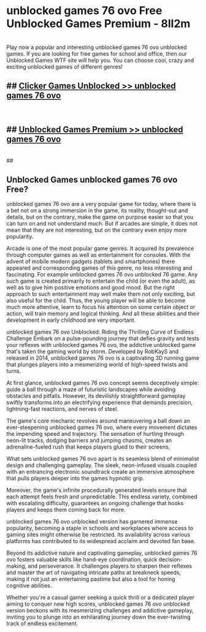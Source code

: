 # unblocked games 76 ovo  Free Unblocked Games Premium - 8ll2m <br>
<br>
Play now a popular and interesting unblocked games 76 ovo unblocked games. If you are looking for free games for school and office, then our Unblocked Games WTF site will help you. You can choose cool, crazy and exciting unblocked games of different genres!


## ##  [Clicker Games Unblocked >> unblocked games 76 ovo](http://freeplayer.one?title=unblocked_games_76_ovo&ref=UGames)
  <br>

##  ## [Unblocked Games Premium >> unblocked games 76 ovo](http://freeplayer.one?title=unblocked_games_76_ovo&ref=UGames)
  <br>
  ##



## Unblocked Games unblocked games 76 ovo Free?

unblocked games 76 ovo are a very popular game for today, where there is a bet not on a strong immersion in the game, its reality, thought-out and details, but on the contrary, make the game on purpose easier so that you can turn on and not understand much. But if arcades are simple, it does not mean that they are not interesting, but on the contrary even enjoy more popularity.

Arcade is one of the most popular game genres. It acquired its prevalence through computer games as well as entertainment for consoles. With the advent of mobile modern gadgets (tablets and smartphones) there appeared and corresponding games of this genre, no less interesting and fascinating. For example unblocked games 76 ovo unblocked 76 game. Any such game is created primarily to entertain the child (or even the adult), as well as to give him positive emotions and good mood. But the right approach to such entertainment may well make them not only exciting, but also useful for the child. Thus, the young player will be able to become much more attentive, learn to focus his attention on some certain object or action, will train memory and logical thinking. And all these abilities and their development in early childhood are very important.

unblocked games 76 ovo Unblocked: Riding the Thrilling Curve of Endless Challenge
Embark on a pulse-pounding journey that defies gravity and tests your reflexes with unblocked games 76 ovo, the addictive unblocked game that's taken the gaming world by storm. Developed by RobKayS and released in 2014, unblocked games 76 ovo is a captivating 3D running game that plunges players into a mesmerizing world of high-speed twists and turns.

At first glance, unblocked games 76 ovo concept seems deceptively simple: guide a ball through a maze of futuristic landscapes while avoiding obstacles and pitfalls. However, its devilishly straightforward gameplay swiftly transforms into an electrifying experience that demands precision, lightning-fast reactions, and nerves of steel.

The game's core mechanic revolves around maneuvering a ball down an ever-steepening unblocked games 76 ovo, where every movement dictates the impending speed and trajectory. The sensation of hurtling through neon-lit tracks, dodging barriers and jumping chasms, creates an adrenaline-fueled rush that keeps players glued to their screens.

What sets unblocked games 76 ovo apart is its seamless blend of minimalist design and challenging gameplay. The sleek, neon-infused visuals coupled with an entrancing electronic soundtrack create an immersive atmosphere that pulls players deeper into the games hypnotic grip.

Moreover, the game's infinite procedurally generated levels ensure that each attempt feels fresh and unpredictable. This endless variety, combined with escalating difficulty, guarantees an ongoing challenge that hooks players and keeps them coming back for more.

unblocked games 76 ovo unblocked version has garnered immense popularity, becoming a staple in schools and workplaces where access to gaming sites might otherwise be restricted. Its availability across various platforms has contributed to its widespread acclaim and devoted fan base.

Beyond its addictive nature and captivating gameplay, unblocked games 76 ovo fosters valuable skills like hand-eye coordination, quick decision-making, and perseverance. It challenges players to sharpen their reflexes and master the art of navigating intricate paths at breakneck speeds, making it not just an entertaining pastime but also a tool for honing cognitive abilities.

Whether you're a casual gamer seeking a quick thrill or a dedicated player aiming to conquer new high scores, unblocked games 76 ovo unblocked version beckons with its mesmerizing challenges and addictive gameplay, inviting you to plunge into an exhilarating journey down the ever-twisting track of endless excitement.